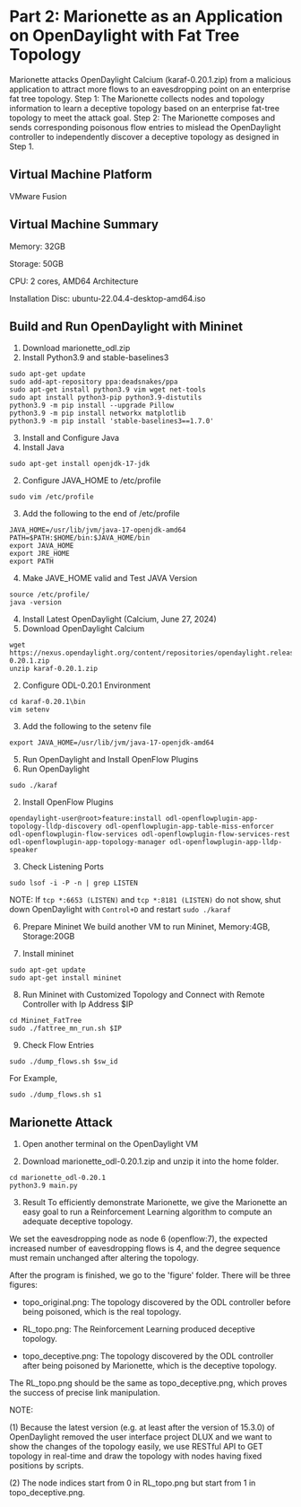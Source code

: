 # Part 2: Marionette as an Application on OpenDaylight with Fat Tree Topology
Marionette attacks OpenDaylight Calcium (karaf-0.20.1.zip) from a malicious application to attract more flows to an eavesdropping point on an enterprise fat tree topology. Step 1: The Marionette collects nodes and topology information to learn a deceptive topology based on an enterprise fat-tree topology to meet the attack goal. Step 2: The Marionette composes and sends corresponding poisonous flow entries to mislead the OpenDaylight controller to independently discover a deceptive topology as designed in Step 1.


## Virtual Machine Platform
VMware Fusion
## Virtual Machine Summary
Memory: 32GB

Storage: 50GB

CPU: 2 cores, AMD64 Architecture

Installation Disc: ubuntu-22.04.4-desktop-amd64.iso

## Build and Run OpenDaylight with Mininet
1. Download marionette_odl.zip
2. Install Python3.9 and stable-baselines3
  ```
  sudo apt-get update
  sudo add-apt-repository ppa:deadsnakes/ppa
  sudo apt-get install python3.9 vim wget net-tools
  sudo apt install python3-pip python3.9-distutils
  python3.9 -m pip install --upgrade Pillow
  python3.9 -m pip install networkx matplotlib
  python3.9 -m pip install 'stable-baselines3==1.7.0'
  ```
3. Install and Configure Java
  1. Install Java
  ```
  sudo apt-get install openjdk-17-jdk
  ```

  2. Configure JAVA_HOME to /etc/profile

  ```
  sudo vim /etc/profile
  ```

  3. Add the following to the end of /etc/profile
  ```
  JAVA_HOME=/usr/lib/jvm/java-17-openjdk-amd64
  PATH=$PATH:$HOME/bin:$JAVA_HOME/bin
  export JAVA_HOME
  export JRE_HOME
  export PATH
  ```
  4. Make JAVE_HOME valid and Test JAVA Version
  ```
  source /etc/profile/
  java -version
  ```
4. Install Latest OpenDaylight (Calcium, June 27, 2024)
  1. Download OpenDaylight Calcium
  ```
  wget https://nexus.opendaylight.org/content/repositories/opendaylight.release/org/opendaylight/integration/karaf/0.20.1/karaf-0.20.1.zip
  unzip karaf-0.20.1.zip
  ```
  2. Configure ODL-0.20.1 Environment
  ```
  cd karaf-0.20.1\bin
  vim setenv
  ```
  3. Add the following to the setenv file
  
  ```
  export JAVA_HOME=/usr/lib/jvm/java-17-openjdk-amd64
  ```
5. Run OpenDaylight and Install OpenFlow Plugins
  1. Run OpenDaylight
  ```
  sudo ./karaf
  ```
  2. Install OpenFlow Plugins
  ```
  opendaylight-user@root>feature:install odl-openflowplugin-app-topology-lldp-discovery odl-openflowplugin-app-table-miss-enforcer odl-openflowplugin-flow-services odl-openflowplugin-flow-services-rest odl-openflowplugin-app-topology-manager odl-openflowplugin-app-lldp-speaker
  ```
  3. Check Listening Ports
  ```
  sudo lsof -i -P -n | grep LISTEN
  ```
  NOTE: If ```tcp *:6653 (LISTEN)``` and ```tcp *:8181 (LISTEN)``` do not show, shut down OpenDaylight with ```Control+D``` and restart ```sudo ./karaf```

6. Prepare Mininet
  We build another VM to run Mininet, Memory:4GB, Storage:20GB

7. Install mininet
  ```
  sudo apt-get update
  sudo apt-get install mininet
  ```
8. Run Mininet with Customized Topology and Connect with Remote Controller with Ip Address $IP
  ``` 
  cd Mininet_FatTree
  sudo ./fattree_mn_run.sh $IP
  ```
9. Check Flow Entries
  ```
  sudo ./dump_flows.sh $sw_id
  ```
  For Example,
  ```
  sudo ./dump_flows.sh s1
  ```
## Marionette Attack
1. Open another terminal on the OpenDaylight VM

2. Download marionette_odl-0.20.1.zip and unzip it into the home folder.
  ```
  cd marionette_odl-0.20.1
  python3.9 main.py
  ```
3. Result
  To efficiently demonstrate Marionette, we give the Marionette an easy goal to run a Reinforcement Learning algorithm to compute an adequate deceptive topology.

  We set the eavesdropping node as node 6 (openflow:7), the expected increased number of eavesdropping flows is 4, and the degree sequence must remain unchanged after altering the topology.
  
  After the program is finished, we go to the 'figure' folder. There will be three figures:

  - topo_original.png: The topology discovered by the ODL controller before being poisoned, which is the real topology.

  - RL_topo.png: The Reinforcement Learning produced deceptive topology.

  - topo_deceptive.png: The topology discovered by the ODL controller after being poisoned by Marionette, which is the deceptive topology.

  The RL_topo.png should be the same as topo_deceptive.png, which proves the success of precise link manipulation.

NOTE: 

(1) Because the latest version (e.g. at least after the version of 15.3.0) of OpenDaylight removed the user interface project DLUX and we want to show the changes of the topology easily, we use RESTful API to GET topology in real-time and draw the topology with nodes having fixed positions by scripts.

(2) The node indices start from 0 in RL_topo.png but start from 1 in topo_deceptive.png. 
